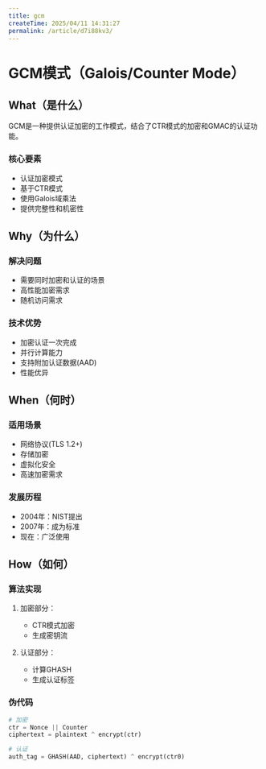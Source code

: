 ```yaml
---
title: gcm
createTime: 2025/04/11 14:31:27
permalink: /article/d7i88kv3/
---
```

# GCM模式（Galois/Counter Mode）

## What（是什么）

GCM是一种提供认证加密的工作模式，结合了CTR模式的加密和GMAC的认证功能。

### 核心要素
- 认证加密模式
- 基于CTR模式
- 使用Galois域乘法
- 提供完整性和机密性

## Why（为什么）

### 解决问题
- 需要同时加密和认证的场景
- 高性能加密需求
- 随机访问需求

### 技术优势
- 加密认证一次完成
- 并行计算能力
- 支持附加认证数据(AAD)
- 性能优异

## When（何时）

### 适用场景
- 网络协议(TLS 1.2+)
- 存储加密
- 虚拟化安全
- 高速加密需求

### 发展历程
- 2004年：NIST提出
- 2007年：成为标准
- 现在：广泛使用

## How（如何）

### 算法实现
1. 加密部分：
   - CTR模式加密
   - 生成密钥流

2. 认证部分：
   - 计算GHASH
   - 生成认证标签

### 伪代码
```python
# 加密
ctr = Nonce || Counter
ciphertext = plaintext ^ encrypt(ctr)

# 认证
auth_tag = GHASH(AAD, ciphertext) ^ encrypt(ctr0)
```

